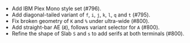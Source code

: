  * Add IBM Plex Mono style set (#796).
 * Add diagonal-tailed variant of `f`, `i`, `j`, `k`, `l`, `q` and `t` (#795).
 * Fix broken geometry of `K` and `%` under ultra-wide (#800).
 * Add straight-bar AE (`Æ`), follows variant selector for `A` (#800).
 * Refine the shape of Slab `S` and `s` to add serifs at both terminals (#800).